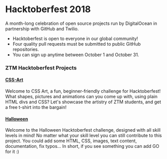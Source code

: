 # Hacktoberfest 2018

A month-long celebration of open source projects run by DigitalOcean in partnership with GitHub and Twilio.
 - Hacktoberfest is open to everyone in our global community!
 - Four quality pull requests must be submitted to public GitHub repositories.
 - You can sign up anytime between October 1 and October 31.
 
### ZTM Hacktoberfest Projects

#### [CSS-Art](https://github.com/zero-to-mastery/CSS-Art-Hacktoberfest-Edition)
Welcome to CSS Art, a fun, beginner-friendly challenge for Hacktoberfest!
What shapes, pictures and animations can you come up with, using plain HTML divs and CSS? Let's showcase the artistry of ZTM students, and get a free t-shirt into the bargain! 

#### [Halloween](https://github.com/zero-to-mastery/Halloween-Hacktoberfest-Edition)
Welcome to the Halloween Hacktoberfest challenge, designed with all skill levels in mind!
No matter what your skill level you can still contribute to this project. You could add some HTML, CSS, images, text content, documentation, fix typos... In short, if you see something you can add GO for it :)
